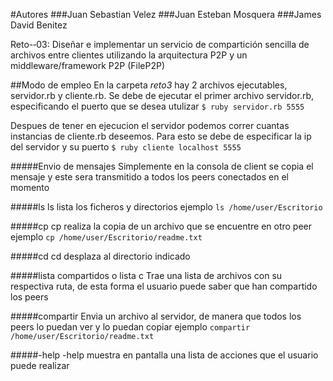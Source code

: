 #Autores
###Juan Sebastian Velez
###Juan Esteban Mosquera
###James David Benitez

Reto-­‐03: 
Diseñar e implementar un servicio de compartición sencilla de archivos entre clientes utilizando la arquitectura P2P y un middleware/framework P2P (FileP2P) 
  
##Modo de empleo
En la carpeta _reto3_ hay 2 archivos ejecutables, servidor.rb y cliente.rb. Se debe de ejecutar el primer archivo servidor.rb, especificando el puerto que se desea utulizar `$ ruby servidor.rb 5555`

Despues de tener en ejecucion el servidor podemos correr cuantas instancias de cliente.rb deseemos. Para esto se debe de especificar la ip del servidor y su puerto `$ ruby cliente localhost 5555`

#####Envio de mensajes
Simplemente en la consola de client se copia el mensaje y este sera transmitido a todos los peers conectados en el momento

#####ls
ls lista los ficheros y directorios ejemplo `ls /home/user/Escritorio`

#####cp
cp realiza la copia de un archivo que se encuentre en otro peer ejemplo `cp /home/user/Escritorio/readme.txt`

#####cd
cd desplaza al directorio indicado

#####lista compartidos o lista c
Trae una lista de archivos con su respectiva ruta, de esta forma el usuario puede saber que han compartido los peers 

#####compartir
Envia un archivo al servidor, de manera que todos los peers lo puedan ver y lo puedan copiar ejemplo `compartir /home/user/Escritorio/readme.txt`

#####-help
-help muestra en pantalla una lista de acciones que el usuario puede realizar
